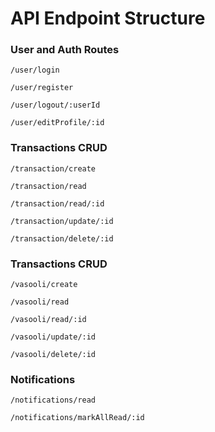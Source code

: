# API Endpoint Structure
### User and Auth Routes

`/user/login`

`/user/register`

`/user/logout/:userId`

`/user/editProfile/:id`
### Transactions CRUD 

`/transaction/create`

`/transaction/read`

`/transaction/read/:id`

`/transaction/update/:id`

`/transaction/delete/:id`

### Transactions CRUD 

`/vasooli/create`

`/vasooli/read`

`/vasooli/read/:id`

`/vasooli/update/:id`

`/vasooli/delete/:id`


### Notifications  

`/notifications/read`

`/notifications/markAllRead/:id`